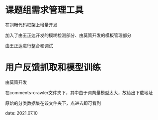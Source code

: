 # 课题组需求管理工具

在刘畅代码框架上增量开发

加入了由王正达开发的模糊检测部分、由莫策开发的模板管理部分

由王正达进行整合和调试




# 用户反馈抓取和模型训练
由莫策开发

在comments-crawler文件夹下，其中由于词向量模型太大，故给出下载地址

原始的分类数据集在该文件夹下，点进去即可看到




date:  2021.07.10
